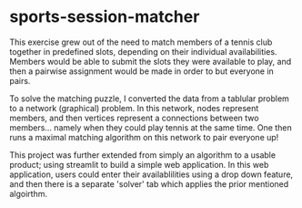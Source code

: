 # sports-session-matcher

This exercise grew out of the need to match members of a tennis club together in predefined slots, depending on their individual availabilities. Members would be able to submit the slots they were available to play, and then a pairwise assignment would be made in order to but everyone in pairs.

To solve the matching puzzle, I converted the data from a tablular problem to a network (graphical) problem. In this network, nodes represent members, and then vertices represent a connections between two members... namely when they could play tennis at the same time. One then runs a maximal matching algorithm on this network to pair everyone up!

This project was further extended from simply an algorithm to a usable product; using streamlit to build a simple web application. In this web application, users could enter their availablilities using a drop down feature, and then there is a separate 'solver' tab which applies the prior mentioned algoirthm.
